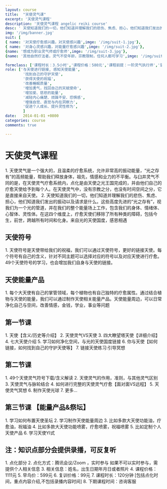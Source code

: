 ```yaml
---
layout: course
title:  "天使灵气课"
excerpt: '天使灵气课程'
description: '天使灵气课程 angelic reiki course'
desc: ' 天使知道我们的一切，他们知道并理解我们的悲伤、焦虑、担心，他们知道我们发出的振动以及请求是什么'
img: '/img/banner.jpg'
suit: [
{ name: '对天使疗愈感兴趣，对天使感兴趣',imge: '/img/suit-1.jpg'},
{ name: '对身心灵感兴趣，对能量疗愈感兴趣',imge: '/img/suit-2.jpg'},
{name: '想成为职业灵气师或疗愈师',imge: '/img/suit-3.jpg'},
{name: '其他自然疗法者，灵气不受年龄，宗教限制，任何人都可学习',imge: '/img/suit-4.jpg'}]

formclass: ['课程时长：3.5小时','课程价格：580元','课程前提：一阶灵气执行师','录播课程，随时报名']
role: ['与天使进行链接, 感知天使能量',
        '找到自己的守护天使',
        '获得天使的祝福',
        '改善睡眠质量',
        '增加勇气，找回自己的天赋使命',
        '增加爱、慈悲的能量',
        '减轻内心痛楚、烦躁不安、恐惧感',
        '增强自觉、直觉与内在洞察力',
        '促进个人成长、提升灵性修为',
        ]
date:   2014-01-01 +0800
categories: course
comments: true

---
```

<h1>天使灵气课程</h1>
1. 天使灵气是一个强大的，且温柔的疗愈系统，允许非常高的振动能量，“光之存有”的高频能量，帮助我们释放身体，祖先，情感和业力的不平衡。与臼井灵气不同的是，在天使灵气疗愈系统内，点化是由天使之光王国完成的，并由他们自己的疗愈天使给予到每个人。在天使灵气中，没有宗教之分，也没有时间空间之分，它是直接来自天使。
2. 天使知道我们的一切，他们知道并理解我们的悲伤、焦虑、担心，他们知道我们发出的振动以及请求是什么。这些高度先进的“光之存有”，视我们为一个光的管道，并在我们的整个能量场上工作，包含我们的身体、情绪体、心智体、灵性体。在这四个维度上，疗愈天使们移除了所有种类的障碍，包括今生，前世，跨越所有时间和化身。来自光的天使国度，感恩相遇
   
   
<h2>天使符号</h2>
1. 天使符号是天使带给我们的祝福，我们可以通过天使符号，更好的链接天使。每个符号有自己的含义，针对不同主题可以选择对应的符号以及对应天使进行疗愈。49个天使符号的学习，也会增加我们自身与天使的链接。
   
   
<h2>天使能量产品</h2>
1. 每个大天使有自己的掌管领域，每个植物也有自己独特的疗愈属性。通过结合植物与天使的能量，我们可以通过制作天使相关能量产品。天使能量周边，可以日常净化自己与空间，改善情感，金钱，学业，事业等问题
   

<h2>第一节课</h2>
1. 天使【含义/历史等介绍】 
2. 天使灵气VS天使
3. 四大瞭望塔天使【详细介绍】
4. 七大天使介绍
5. 学习如何净化空间，与光的天使国度链接
6. 你与天使【如何链接，如何找到自己的守护天使等】
7. 链接天使练习:引导冥想 


<h2>第二节课</h2>
1. 49个天使灵气符号下载/含义解读
2. 天使灵气的作用，准则，与其他灵气区别
3. 天使灵气与脉轮结合
4. 如何进行完整的天使灵气疗愈【面对面VS远程】
5. 天使灵气冥想
6. 制作天使光球
7. 更多...


<h2>第三节课 【能量产品&祭坛】</h2>
1. 学习如何布置天使圣坛
2. 学习制作天使能量周边
3. 比如多款大天使功能油，疗愈油，祝福油
4. 比如多款大天使功能喷雾，疗愈喷雾，祝福喷雾
5. 比如定制个人天使产品
6. 学习天使YI式



<h2>注：知识点部分会提供录播，可反复听</h2>
1. 点化部分
2. 点化方式：腾讯会议/Zoom ，实时参与
            如果不可以实时参与，需提供个人相关信息
3. 相关信息：姓名，出生日期年月日或者照片       
4. 课程价格：1111元
5. 早鸟价：599元
6. 复训价格：99元
7. 课程时长：120分钟 [包括点化时间，重点内容介绍,不包括录播内容时间]
8. 下期课程时间：咨询客服


